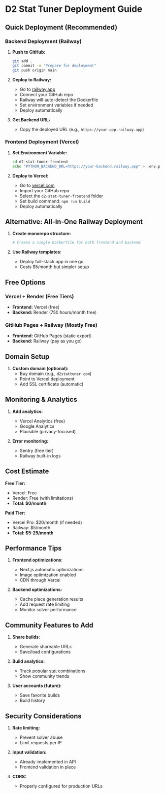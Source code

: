 # D2 Stat Tuner Deployment Guide

## Quick Deployment (Recommended)

### Backend Deployment (Railway)

1. **Push to GitHub:**
   ```bash
   git add .
   git commit -m "Prepare for deployment"
   git push origin main
   ```

2. **Deploy to Railway:**
   - Go to [railway.app](https://railway.app)
   - Connect your GitHub repo
   - Railway will auto-detect the Dockerfile
   - Set environment variables if needed
   - Deploy automatically

3. **Get Backend URL:**
   - Copy the deployed URL (e.g., `https://your-app.railway.app`)

### Frontend Deployment (Vercel)

1. **Set Environment Variable:**
   ```bash
   cd d2-stat-tuner-frontend
   echo "PYTHON_BACKEND_URL=https://your-backend.railway.app" > .env.production
   ```

2. **Deploy to Vercel:**
   - Go to [vercel.com](https://vercel.com)
   - Import your GitHub repo
   - Select the `d2-stat-tuner-frontend` folder
   - Set build command: `npm run build`
   - Deploy automatically

## Alternative: All-in-One Railway Deployment

1. **Create monorepo structure:**
   ```bash
   # Create a single Dockerfile for both frontend and backend
   ```

2. **Use Railway templates:**
   - Deploy full-stack app in one go
   - Costs $5/month but simpler setup

## Free Options

### Vercel + Render (Free Tiers)
- **Frontend:** Vercel (free)
- **Backend:** Render (750 hours/month free)

### GitHub Pages + Railway (Mostly Free)
- **Frontend:** GitHub Pages (static export)
- **Backend:** Railway (pay as you go)

## Domain Setup

1. **Custom domain (optional):**
   - Buy domain (e.g., `d2stattuner.com`)
   - Point to Vercel deployment
   - Add SSL certificate (automatic)

## Monitoring & Analytics

1. **Add analytics:**
   - Vercel Analytics (free)
   - Google Analytics
   - Plausible (privacy-focused)

2. **Error monitoring:**
   - Sentry (free tier)
   - Railway built-in logs

## Cost Estimate

**Free Tier:**
- Vercel: Free
- Render: Free (with limitations)
- **Total: $0/month**

**Paid Tier:**
- Vercel Pro: $20/month (if needed)
- Railway: $5/month
- **Total: $5-25/month**

## Performance Tips

1. **Frontend optimizations:**
   - Next.js automatic optimizations
   - Image optimization enabled
   - CDN through Vercel

2. **Backend optimizations:**
   - Cache piece generation results
   - Add request rate limiting
   - Monitor solver performance

## Community Features to Add

1. **Share builds:**
   - Generate shareable URLs
   - Save/load configurations

2. **Build analytics:**
   - Track popular stat combinations
   - Show community trends

3. **User accounts (future):**
   - Save favorite builds
   - Build history

## Security Considerations

1. **Rate limiting:**
   - Prevent solver abuse
   - Limit requests per IP

2. **Input validation:**
   - Already implemented in API
   - Frontend validation in place

3. **CORS:**
   - Properly configured for production URLs
